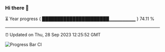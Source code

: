 ### Hi there 👋

⏳ Year progress { ██████████████████████▁▁▁▁▁▁▁▁ } 74.11 %

---

⏰ Updated on Thu, 28 Sep 2023 12:25:52 GMT

![Progress Bar CI](https://github.com/liununu/liununu/workflows/Progress%20Bar%20CI/badge.svg)
